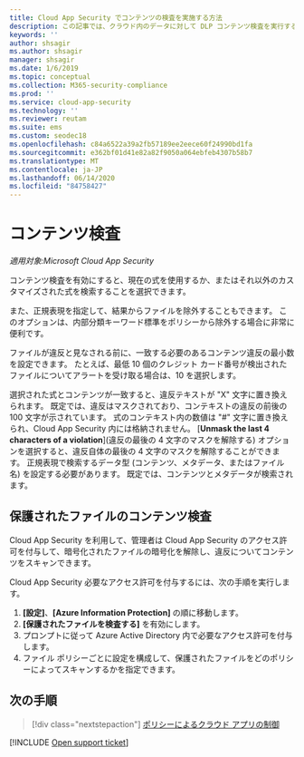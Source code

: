 ```yaml
---
title: Cloud App Security でコンテンツの検査を実施する方法
description: この記事では、クラウド内のデータに対して DLP コンテンツ検査を実行する場合に Cloud App Security が従うプロセスについて説明します。
keywords: ''
author: shsagir
ms.author: shsagir
manager: shsagir
ms.date: 1/6/2019
ms.topic: conceptual
ms.collection: M365-security-compliance
ms.prod: ''
ms.service: cloud-app-security
ms.technology: ''
ms.reviewer: reutam
ms.suite: ems
ms.custom: seodec18
ms.openlocfilehash: c84a6522a39a2fb57189ee2eece60f24990bd1fa
ms.sourcegitcommit: e362bf01d41e82a82f9050a064ebfeb4307b58b7
ms.translationtype: MT
ms.contentlocale: ja-JP
ms.lasthandoff: 06/14/2020
ms.locfileid: "84758427"
---
```

# <a name="content-inspection"></a>コンテンツ検査

*適用対象:Microsoft Cloud App Security*

コンテンツ検査を有効にすると、現在の式を使用するか、またはそれ以外のカスタマイズされた式を検索することを選択できます。

また、正規表現を指定して、結果からファイルを除外することもできます。 このオプションは、内部分類キーワード標準をポリシーから除外する場合に非常に便利です。

ファイルが違反と見なされる前に、一致する必要のあるコンテンツ違反の最小数を設定できます。 たとえば、最低 10 個のクレジット カード番号が検出されたファイルについてアラートを受け取る場合は、10 を選択します。

選択された式とコンテンツが一致すると、違反テキストが "X" 文字に置き換えられます。 既定では、違反はマスクされており、コンテキストの違反の前後の 100 文字が示されています。 式のコンテキスト内の数値は "#" 文字に置き換えられ、Cloud App Security 内には格納されません。 [**Unmask the last 4 characters of a violation**]\(違反の最後の 4 文字のマスクを解除する) オプションを選択すると、違反自体の最後の 4 文字のマスクを解除することができます。 正規表現で検索するデータ型 (コンテンツ、メタデータ、またはファイル名) を設定する必要があります。 既定では、コンテンツとメタデータが検索されます。

## <a name="content-inspection-for-protected-files"></a>保護されたファイルのコンテンツ検査

Cloud App Security を利用して、管理者は Cloud App Security のアクセス許可を付与して、暗号化されたファイルの暗号化を解除し、違反についてコンテンツをスキャンできます。

Cloud App Security 必要なアクセス許可を付与するには、次の手順を実行します。

1. **[設定]**、**[Azure Information Protection]** の順に移動します。
2. **[保護されたファイルを検査する]** を有効にします。
3. プロンプトに従って Azure Active Directory 内で必要なアクセス許可を付与します。
4. ファイル ポリシーごとに設定を構成して、保護されたファイルをどのポリシーによってスキャンするかを指定できます。

## <a name="next-steps"></a>次の手順

> [!div class="nextstepaction"]
> [ポリシーによるクラウド アプリの制御](control-cloud-apps-with-policies.md)

[!INCLUDE [Open support ticket](includes/support.md)]
